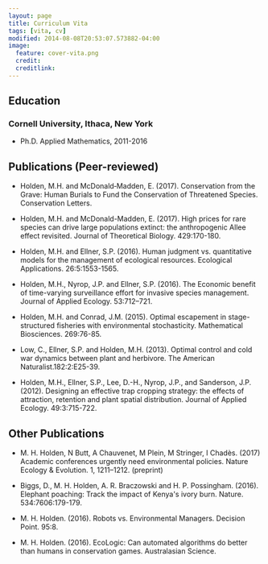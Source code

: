 ```yaml
---
layout: page
title: Curriculum Vita
tags: [vita, cv]
modified: 2014-08-08T20:53:07.573882-04:00
image:
  feature: cover-vita.png
  credit: 
  creditlink: 
---
```


## Education

### Cornell University, Ithaca, New York

* Ph.D. Applied Mathematics, 2011-2016


## Publications (Peer-reviewed)

+ Holden, M.H. and McDonald‐Madden, E. (2017). Conservation from the Grave: Human Burials to Fund the Conservation of Threatened Species. Conservation Letters.

+ Holden, M.H.  and McDonald-Madden, E. (2017). High prices for rare species can drive large populations extinct: the anthropogenic Allee effect revisited. Journal of Theoretical Biology. 429:170-180. 

+ Holden, M.H.  and Ellner, S.P. (2016). Human judgment vs. quantitative models for the management of ecological resources. Ecological Applications. 26:5:1553-1565. 

+ Holden, M.H., Nyrop, J.P. and Ellner, S.P. (2016). The Economic benefit of time-varying surveillance effort for invasive species management. Journal of Applied Ecology. 53:712–721.

+ Holden, M.H. and Conrad, J.M. (2015). Optimal escapement in stage-structured fisheries with environmental stochasticity. Mathematical Biosciences. 269:76-85.  

+ Low, C., Ellner, S.P. and Holden, M.H. (2013). Optimal control and cold war dynamics between plant and herbivore. The American Naturalist.182:2:E25-39. 

+ Holden, M.H., Ellner, S.P., Lee, D.-H., Nyrop, J.P., and Sanderson, J.P. (2012). Designing an effective trap cropping strategy: the effects of attraction, retention and plant spatial distribution. Journal of Applied Ecology. 49:3:715-722. 


## Other Publications 

+ M. H. Holden, N Butt, A Chauvenet, M Plein, M Stringer, I Chadès. (2017) Academic conferences urgently need environmental policies. Nature Ecology & Evolution. 1, 1211–1212. (preprint)

+ Biggs, D.,  M. H. Holden,  A. R. Braczowski and H. P. Possingham.  (2016). Elephant poaching: Track the impact of Kenya's ivory burn. Nature. 534:7606:179-179.

+ M. H. Holden. (2016). Robots vs. Environmental Managers.  Decision Point. 95:8.

+ M. H. Holden. (2016). EcoLogic: Can automated algorithms do better than humans in conservation games.  Australasian Science.

